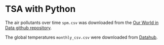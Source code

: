 # TSA with Python

The air pollutants over time `spm.csv` was downloaded from the [Our World in Data github repository](https://github.com/owid/owid-datasets/blob/master/datasets).

The global temperatures `monthly_csv.csv` were downloaded from [Datahub](https://datahub.io/core/global-temp).
